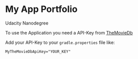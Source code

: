 # My App Portfolio
Udacity Nanodegree

To use the Application you need a API-Key from [TheMovieDb](https://www.themoviedb.org)

Add your API-Key to your `gradle.properties` file like:

`MyTheMovieDbApiKey="YOUR_KEY"`
